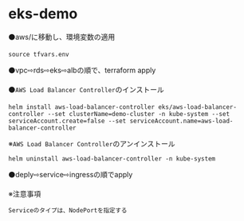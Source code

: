 # eks-demo

⚫️aws/に移動し、環境変数の適用

```
source tfvars.env
```

⚫️vpc⇨rds⇨eks⇨albの順で、terraform apply

⚫️`AWS Load Balancer Controller`のインストール

```
helm install aws-load-balancer-controller eks/aws-load-balancer-controller --set clusterName=demo-cluster -n kube-system --set serviceAccount.create=false --set serviceAccount.name=aws-load-balancer-controller
```

※`AWS Load Balancer Controller`のアンインストール

```
helm uninstall aws-load-balancer-controller -n kube-system
```

⚫️deply⇨service⇨ingressの順でapply

※注意事項

```
Serviceのタイプは、NodePortを指定する
```
